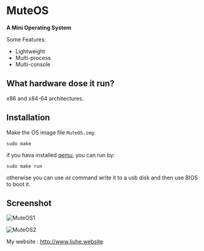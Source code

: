 # MuteOS

**A Mini Operating System**

Some Features:

* Lightweight
* Multi-process
* Multi-console


## What hardware dose it run?

x86 and x84-64 architectures. 


## Installation

Make the OS image file `MuteOS.img`:
```
sudo make
```

if you hava installed [qemu](http://wiki.qemu.org/Main_Page), you can run by:
```
sudo make run
```

otherwise you can use `dd` command write it to a usb disk and then use BIOS to boot it.


## Screenshot

![MuteOS1](http://www.liuhe.website/images/MuteOS1.png)

![MuteOS2](http://www.liuhe.website/images/MuteOS2.png)


My website : http://www.liuhe.website



